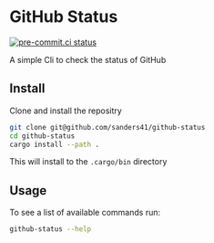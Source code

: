 # GitHub Status

[![pre-commit.ci status](https://results.pre-commit.ci/badge/github/sanders41/github-status/main.svg)](https://results.pre-commit.ci/latest/github/sanders41/github-status/main)

A simple Cli to check the status of GitHub

## Install

Clone and install the repositry

```sh
git clone git@github.com/sanders41/github-status
cd github-status
cargo install --path .
```

This will install to the `.cargo/bin` directory


## Usage

To see a list of available commands run:

```sh
github-status --help
```
